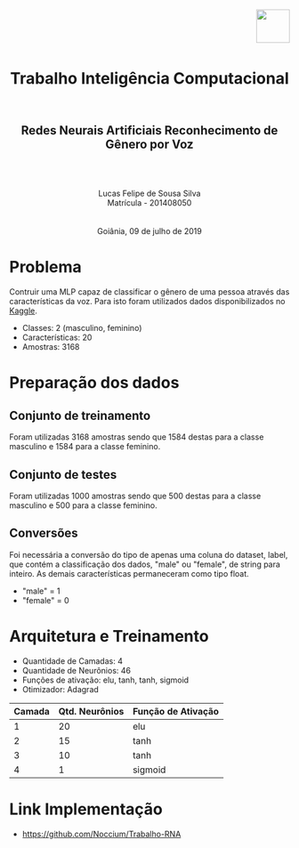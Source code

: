 # <img style="float: right;" src="https://www.ufg.br/up/1/o/Marca_UFG_cor_completa_vertical.png" width=60px><br><br>
# <center> Trabalho Inteligência Computacional </center><br>
## <center> Redes Neurais Artificiais Reconhecimento de Gênero por Voz </center><br><br>
 <center> Lucas Felipe de Sousa Silva </center>
 <center> Matrícula - 201408050 </center><br><br>
 <center> Goiânia, 09 de julho de 2019  </center>

 <div style="page-break-after: always;"></div>

# Problema
Contruir uma MLP capaz de classificar o gênero de uma pessoa através das características da voz. Para isto foram utilizados dados disponibilizados no [Kaggle](https://www.kaggle.com/primaryobjects/voicegender).

- Classes: 2 (masculino, feminino)
- Características: 20
- Amostras: 3168

# Preparação dos dados
## Conjunto de treinamento
Foram utilizadas 3168 amostras sendo que 1584 destas para a classe masculino e 1584 para a classe feminino.

## Conjunto de testes
Foram utilizadas 1000 amostras sendo que 500 destas para a classe masculino e 500 para a classe feminino.

<div style="page-break-after: always;"></div>

## Conversões
Foi necessária a conversão do tipo de apenas uma coluna do dataset, label, que contém a classificação dos dados, "male" ou "female", de string para inteiro. As demais características permaneceram como tipo float.
- "male" = 1
- "female" = 0

# Arquitetura e Treinamento
- Quantidade de Camadas: 4
- Quantidade de Neurônios: 46
- Funções de ativação: elu, tanh, tanh, sigmoid
- Otimizador: Adagrad

| Camada | Qtd. Neurônios | Função de Ativação |
---|---|---
| 1 | 20 | elu
| 2 | 15 | tanh
| 3 | 10 | tanh
| 4 | 1 | sigmoid

<div style="page-break-after: always;"></div>

# Link Implementação
- https://github.com/Noccium/Trabalho-RNA
